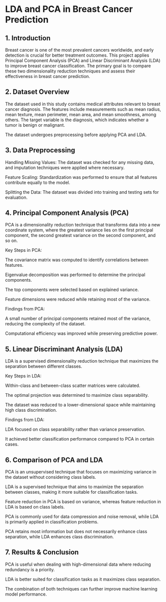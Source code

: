 # LDA and PCA in Breast Cancer Prediction

## 1. Introduction

Breast cancer is one of the most prevalent cancers worldwide, and early detection is crucial for better treatment outcomes. This project applies Principal Component Analysis (PCA) and Linear Discriminant Analysis (LDA) to improve breast cancer classification. The primary goal is to compare these two dimensionality reduction techniques and assess their effectiveness in breast cancer prediction.

## 2. Dataset Overview

The dataset used in this study contains medical attributes relevant to breast cancer diagnosis. The features include measurements such as mean radius, mean texture, mean perimeter, mean area, and mean smoothness, among others. The target variable is the diagnosis, which indicates whether a tumor is benign or malignant.

The dataset undergoes preprocessing before applying PCA and LDA.

## 3. Data Preprocessing

Handling Missing Values: The dataset was checked for any missing data, and imputation techniques were applied where necessary.

Feature Scaling: Standardization was performed to ensure that all features contribute equally to the model.

Splitting the Data: The dataset was divided into training and testing sets for evaluation.

## 4. Principal Component Analysis (PCA)

PCA is a dimensionality reduction technique that transforms data into a new coordinate system, where the greatest variance lies on the first principal component, the second greatest variance on the second component, and so on.

Key Steps in PCA:

The covariance matrix was computed to identify correlations between features.

Eigenvalue decomposition was performed to determine the principal components.

The top components were selected based on explained variance.

Feature dimensions were reduced while retaining most of the variance.

Findings from PCA:

A small number of principal components retained most of the variance, reducing the complexity of the dataset.

Computational efficiency was improved while preserving predictive power.

## 5. Linear Discriminant Analysis (LDA)

LDA is a supervised dimensionality reduction technique that maximizes the separation between different classes.

Key Steps in LDA:

Within-class and between-class scatter matrices were calculated.

The optimal projection was determined to maximize class separability.

The dataset was reduced to a lower-dimensional space while maintaining high class discrimination.

Findings from LDA:

LDA focused on class separability rather than variance preservation.

It achieved better classification performance compared to PCA in certain cases.

## 6. Comparison of PCA and LDA

PCA is an unsupervised technique that focuses on maximizing variance in the dataset without considering class labels.

LDA is a supervised technique that aims to maximize the separation between classes, making it more suitable for classification tasks.

Feature reduction in PCA is based on variance, whereas feature reduction in LDA is based on class labels.

PCA is commonly used for data compression and noise removal, while LDA is primarily applied in classification problems.

PCA retains most information but does not necessarily enhance class separation, while LDA enhances class discrimination.

## 7. Results & Conclusion

PCA is useful when dealing with high-dimensional data where reducing redundancy is a priority.

LDA is better suited for classification tasks as it maximizes class separation.

The combination of both techniques can further improve machine learning model performance.
